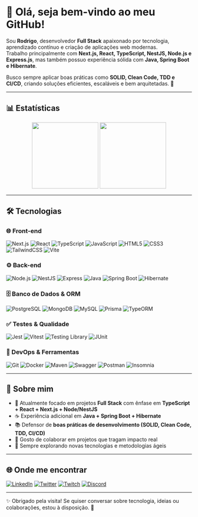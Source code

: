 # 👋 Olá, seja bem-vindo ao meu GitHub!

Sou **Rodrigo**, desenvolvedor **Full Stack** apaixonado por tecnologia, aprendizado contínuo e criação de aplicações web modernas.  
Trabalho principalmente com **Next.js, React, TypeScript, NestJS, Node.js e Express.js**, mas também possuo experiência sólida com **Java, Spring Boot e Hibernate**.  

Busco sempre aplicar boas práticas como **SOLID, Clean Code, TDD e CI/CD**, criando soluções eficientes, escaláveis e bem arquitetadas. 🚀  

---

## 📊 Estatísticas

<div align="center">
  <img height="180em" src="http://github-profile-summary-cards.vercel.app/api/cards/most-commit-language?username=rdGxd&theme=dark&exclude=HTML,CSS,Portugol"/>
  <img height="180em" src="http://github-profile-summary-cards.vercel.app/api/cards/repos-per-language?username=rdGxd&theme=dark&exclude=HTML,CSS,Portugol"/>
</div>

---

## 🛠️ Tecnologias

### 🌐 Front-end  
![Next.js](https://img.shields.io/badge/Next.js-000000?style=for-the-badge&logo=nextdotjs&logoColor=white) ![React](https://img.shields.io/badge/React-61DAFB?style=for-the-badge&logo=react&logoColor=black) ![TypeScript](https://img.shields.io/badge/TypeScript-3178C6?style=for-the-badge&logo=typescript&logoColor=white) ![JavaScript](https://img.shields.io/badge/JavaScript-F7DF1E?style=for-the-badge&logo=javascript&logoColor=black) ![HTML5](https://img.shields.io/badge/HTML5-E34F26?style=for-the-badge&logo=html5&logoColor=white) ![CSS3](https://img.shields.io/badge/CSS3-1572B6?style=for-the-badge&logo=css3&logoColor=white) ![TailwindCSS](https://img.shields.io/badge/TailwindCSS-38B2AC?style=for-the-badge&logo=tailwindcss&logoColor=white) ![Vite](https://img.shields.io/badge/Vite-646CFF?style=for-the-badge&logo=vite&logoColor=white)  

### ⚙️ Back-end  
![Node.js](https://img.shields.io/badge/Node.js-339933?style=for-the-badge&logo=nodedotjs&logoColor=white) ![NestJS](https://img.shields.io/badge/NestJS-E0234E?style=for-the-badge&logo=nestjs&logoColor=white) ![Express](https://img.shields.io/badge/Express-000000?style=for-the-badge&logo=express&logoColor=white) ![Java](https://img.shields.io/badge/Java-007396?style=for-the-badge&logo=openjdk&logoColor=white) ![Spring Boot](https://img.shields.io/badge/Spring_Boot-6DB33F?style=for-the-badge&logo=springboot&logoColor=white) ![Hibernate](https://img.shields.io/badge/Hibernate-59666C?style=for-the-badge&logo=hibernate&logoColor=white)  

### 🗄️ Banco de Dados & ORM  
![PostgreSQL](https://img.shields.io/badge/PostgreSQL-336791?style=for-the-badge&logo=postgresql&logoColor=white) ![MongoDB](https://img.shields.io/badge/MongoDB-47A248?style=for-the-badge&logo=mongodb&logoColor=white) ![MySQL](https://img.shields.io/badge/MySQL-4479A1?style=for-the-badge&logo=mysql&logoColor=white) ![Prisma](https://img.shields.io/badge/Prisma-2D3748?style=for-the-badge&logo=prisma&logoColor=white) ![TypeORM](https://img.shields.io/badge/TypeORM-FF7300?style=for-the-badge&logo=typeorm&logoColor=white)  

### ✅ Testes & Qualidade  
![Jest](https://img.shields.io/badge/Jest-C21325?style=for-the-badge&logo=jest&logoColor=white) ![Vitest](https://img.shields.io/badge/Vitest-6E9F18?style=for-the-badge&logo=vitest&logoColor=white) ![Testing Library](https://img.shields.io/badge/Testing_Library-E33332?style=for-the-badge&logo=testinglibrary&logoColor=white) ![JUnit](https://img.shields.io/badge/JUnit-25A162?style=for-the-badge&logo=junit5&logoColor=white)  

### 🔧 DevOps & Ferramentas  
![Git](https://img.shields.io/badge/Git-F05032?style=for-the-badge&logo=git&logoColor=white) ![Docker](https://img.shields.io/badge/Docker-2496ED?style=for-the-badge&logo=docker&logoColor=white) ![Maven](https://img.shields.io/badge/Maven-C71A36?style=for-the-badge&logo=apachemaven&logoColor=white) ![Swagger](https://img.shields.io/badge/Swagger-85EA2D?style=for-the-badge&logo=swagger&logoColor=black) ![Postman](https://img.shields.io/badge/Postman-FF6C37?style=for-the-badge&logo=postman&logoColor=white) ![Insomnia](https://img.shields.io/badge/Insomnia-5849BE?style=for-the-badge&logo=insomnia&logoColor=white)  

---

## 👤 Sobre mim  

- 🔭 Atualmente focado em projetos **Full Stack** com ênfase em **TypeScript + React + Next.js + Node/NestJS**  
- ☕ Experiência adicional em **Java + Spring Boot + Hibernate**  
- 📚 Defensor de **boas práticas de desenvolvimento (SOLID, Clean Code, TDD, CI/CD)**  
- 🤝 Gosto de colaborar em projetos que tragam impacto real  
- 🚀 Sempre explorando novas tecnologias e metodologias ágeis  

---

## 🌐 Onde me encontrar  

[![LinkedIn](https://img.shields.io/badge/LinkedIn-0077B5.svg?style=for-the-badge&logo=linkedin&logoColor=white)](https://www.linkedin.com/in/rodrigo-hora/) [![Twitter](https://img.shields.io/badge/Twitter-1DA1F2.svg?style=for-the-badge&logo=twitter&logoColor=white)](https://twitter.com/rdGxd) [![Twitch](https://img.shields.io/badge/Twitch-9146FF.svg?style=for-the-badge&logo=Twitch&logoColor=white)](https://twitch.tv/rdgxdd) [![Discord](https://img.shields.io/badge/Discord-5865F2.svg?style=for-the-badge&logo=discord&logoColor=white)](https://discord.com/users/134087002491584512)  

---

✨ Obrigado pela visita! Se quiser conversar sobre tecnologia, ideias ou colaborações, estou à disposição. 🚀
